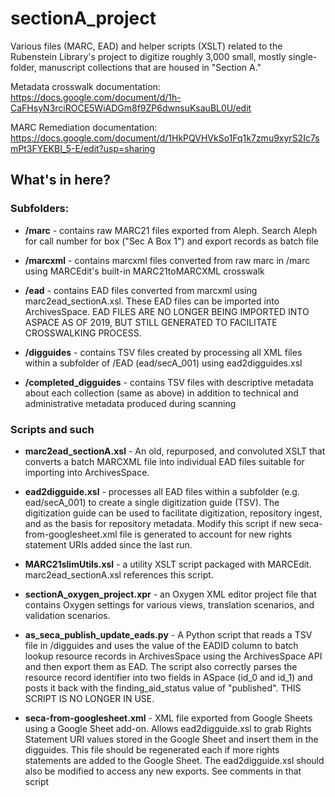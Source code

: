# sectionA_project
Various files (MARC, EAD) and helper scripts (XSLT) related to the Rubenstein Library's project to digitize roughly 3,000 small, mostly single-folder, manuscript collections that are housed in "Section A."

Metadata crosswalk documentation: https://docs.google.com/document/d/1h-CaFHsyN3rciROCE5WiADGm8f9ZP6dwnsuKsauBL0U/edit

MARC Remediation documentation: https://docs.google.com/document/d/1HkPQVHVkSo1Fq1k7zmu9xyrS2Ic7smPt3FYEKBI_5-E/edit?usp=sharing

## What's in here?

### Subfolders:

* **/marc** - contains raw MARC21 files exported from Aleph. Search Aleph for call number for box ("Sec A Box 1") and export records as batch file

* **/marcxml** - contains marcxml files converted from raw marc in /marc using MARCEdit's built-in MARC21toMARCXML crosswalk

* **/ead** - contains EAD files converted from marcxml using marc2ead_sectionA.xsl. These EAD files can be imported into ArchivesSpace. EAD FILES ARE NO LONGER BEING IMPORTED INTO ASPACE AS OF 2019, BUT STILL GENERATED TO FACILITATE CROSSWALKING PROCESS.

* **/digguides** - contains TSV files created by processing all XML files within a subfolder of /EAD (ead/secA_001) using ead2digguides.xsl

* **/completed_digguides** - contains TSV files with descriptive metadata about each collection (same as above) in addition to technical and administrative metadata produced during scanning

### Scripts and such
* **marc2ead_sectionA.xsl** - An old, repurposed, and convoluted XSLT that converts a batch MARCXML file into individual EAD files suitable for importing into ArchivesSpace.

* **ead2digguide.xsl** - processes all EAD files within a subfolder (e.g. ead/secA_001) to create a single digitization guide (TSV). The digitization guide can be used to facilitate digitization, repository ingest, and as the basis for repository metadata. Modify this script if new seca-from-googlesheet.xml file is generated to account for new rights statement URIs added since the last run.

* **MARC21slimUtils.xsl** - a utility XSLT script packaged with MARCEdit. marc2ead_sectionA.xsl references this script.

* **sectionA_oxygen_project.xpr** - an Oxygen XML editor project file that contains Oxygen settings for various views, translation scenarios, and validation scenarios.

* **as_seca_publish_update_eads.py** - A Python script that reads a TSV file in /digguides and uses the value of the EADID column to batch lookup resource records in ArchivesSpace using the ArchivesSpace API and then export them as EAD. The script also correctly parses the resource record identifier into two fields in ASpace (id_0 and id_1) and posts it back with the finding_aid_status value of "published". THIS SCRIPT IS NO LONGER IN USE.

* **seca-from-googlesheet.xml** - XML file exported from Google Sheets using a Google Sheet add-on. Allows ead2digguide.xsl to grab Rights Statement URI values stored in the Google Sheet and insert them in the digguides. This file should be regenerated each if more rights statements are added to the Google Sheet. The ead2digguide.xsl should also be modified to access any new exports. See comments in that script
